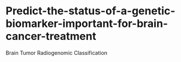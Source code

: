 # Predict-the-status-of-a-genetic-biomarker-important-for-brain-cancer-treatment
Brain Tumor Radiogenomic Classification
